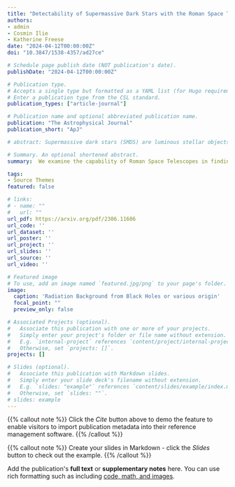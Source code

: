 ```yaml
---
title: "Detectability of Supermassive Dark Stars with the Roman Space Telescope"
authors:
- admin
- Cosmin Ilie
- Katherine Freese
date: "2024-04-12T00:00:00Z"
doi: "10.3847/1538-4357/ad27ce"

# Schedule page publish date (NOT publication's date).
publishDate: "2024-04-12T00:00:00Z"

# Publication type.
# Accepts a single type but formatted as a YAML list (for Hugo requirements).
# Enter a publication type from the CSL standard.
publication_types: ["article-journal"]

# Publication name and optional abbreviated publication name.
publication: "The Astrophysical Journal"
publication_short: "ApJ"

# abstract: Supermassive dark stars (SMDS) are luminous stellar objects formed in the early Universe at redshift $z \sim 10-20$, made primarily of hydrogen and helium, yet powered by dark matter. We examine the capabilities of the Roman Space Telescope (RST), and find it able to identify $ \sim 10^6M_{\odot}$ SMDSs at redshifts up to $z\simeq 14$. With a gravitational lensing factor of $\mu\sim 100$, RST could identify SMDS as small as $\sim10^4\Msun$ at $z\sim 12$ with $\sim 10^6$~s exposure. Differentiating SMDSs from early galaxies containing zero metallicity stars at similar redshifts requires spectral, photometric, and morphological comparisons. With only RST, differentiation of SMDS, particularly those formed via adiabatic contraction with $M\gtrsim 10^5\Msun$ and lensed by $\mu\gtrsim 100$, is possible due to their distinct photometric signatures from the first galaxies. Those formed via dark matter capture can be differentiated only by image morphology: i.e. point object (SMDSs) vs. extended object (sufficiently magnified galaxies). By additionally employing James Webb Space Telescope (JWST) spectroscopy, we can identify the HeII $\lambda$1640 absorption line, a "smoking gun" for SMDS detection. Although RST doesn't cover the required wavelength band (for $z_{\rm emi}\gtrsim 10$), JWST does, hence the two can be used in tandem to identify SMDS. The detection of SMDS would confirm a new type of star powered by dark matter and may shed light on the origins of the supermassive black holes powering bright quasars observed at $z\gtrsim 6$.

# Summary. An optional shortened abstract.
summary:  We examine the capability of Roman Space Telescopes in finding the super massive dark matter powered stars. Through image morphology, lensing and specific emission lines, we could separate those dark stars from first generation galaxies.

tags:
- Source Themes
featured: false

# links:
# - name: ""
#   url: ""
url_pdf: https://arxiv.org/pdf/2306.11606
url_code: ''
url_dataset: ''
url_poster: ''
url_project: ''
url_slides: ''
url_source: ''
url_video: ''

# Featured image
# To use, add an image named `featured.jpg/png` to your page's folder. 
image:
  caption: 'Radiation Background from Black Holes or various origin'
  focal_point: ""
  preview_only: false

# Associated Projects (optional).
#   Associate this publication with one or more of your projects.
#   Simply enter your project's folder or file name without extension.
#   E.g. `internal-project` references `content/project/internal-project/index.md`.
#   Otherwise, set `projects: []`.
projects: []

# Slides (optional).
#   Associate this publication with Markdown slides.
#   Simply enter your slide deck's filename without extension.
#   E.g. `slides: "example"` references `content/slides/example/index.md`.
#   Otherwise, set `slides: ""`.
# slides: example
---
```


{{% callout note %}}
Click the *Cite* button above to demo the feature to enable visitors to import publication metadata into their reference management software.
{{% /callout %}}

{{% callout note %}}
Create your slides in Markdown - click the *Slides* button to check out the example.
{{% /callout %}}

Add the publication's **full text** or **supplementary notes** here. You can use rich formatting such as including [code, math, and images](https://docs.hugoblox.com/content/writing-markdown-latex/).
